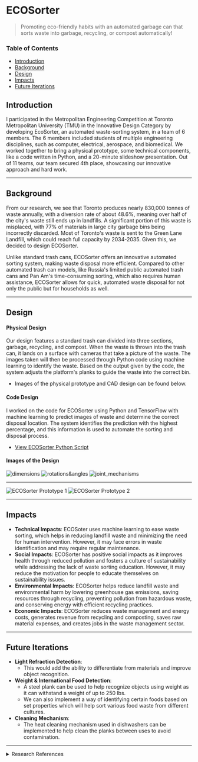 # ECOSorter
> Promoting eco-friendly habits with an automated garbage can that sorts waste into garbage, recycling, or compost automatically!

### Table of Contents
- [Introduction](https://github.com/abs5467/EcoSorter#introduction)
- [Background](https://github.com/abs5467/EcoSorter#background)
- [Design](https://github.com/abs5467/EcoSorter#design)
- [Impacts](https://github.com/abs5467/EcoSorter#impacts)
- [Future Iterations](https://github.com/abs5467/EcoSorter#future-iterations)

## Introduction
I participated in the Metropolitan Engineering Competition at Toronto Metropolitan University (TMU) in the Innovative Design Category by developing EcoSorter, an automated waste-sorting system, in a team of 6 members. The 6 members included students of multiple engineering disciplines, such as computer, electrical, aerospace, and biomedical. We worked together to bring a physical prototype, some technical components, like a code written in Python, and a 20-minute slideshow presentation. Out of 11 teams, our team secured 4th place, showcasing our innovative approach and hard work.

---
## Background
From our research, we see that Toronto produces nearly 830,000 tonnes of waste annually, with a diversion rate of about 48.6%, meaning over half of the city's waste still ends up in landfills. A significant portion of this waste is misplaced, with 77% of materials in large city garbage bins being incorrectly discarded. Most of Toronto's waste is sent to the Green Lane Landfill, which could reach full capacity by 2034-2035. Given this, we decided to design ECOSorter.

Unlike standard trash cans, ECOSorter offers an innovative automated sorting system, making waste disposal more efficient. Compared to other automated trash can models, like Russia's limited public automated trash cans and Pan Am's time-consuming sorting, which also requires human assistance, ECOSorter allows for quick, automated waste disposal for not only the public but for households as well.

---
## Design
#### Physical Design
Our design features a standard trash can divided into three sections, garbage, recycling, and compost. When the waste is thrown into the trash can, it lands on a surface with cameras that take a picture of the waste. The images taken will then be processed through Python code using machine learning to identify the waste. Based on the output given by the code, the system adjusts the platform's planks to guide the waste into the correct bin. 

- Images of the physical prototype and CAD design can be found below.

#### Code Design
I worked on the code for ECOSorter using Python and TensorFlow with machine learning to predict images of waste and determine the correct disposal location. The system identifies the prediction with the highest percentage, and this information is used to automate the sorting and disposal process.

- [View ECOSorter Python Script](./ECOSorter.py)

#### Images of the Design
![dimensions](https://github.com/user-attachments/assets/3ed3ce73-f3b1-4a28-ae9e-c24a5939f5d3)
![rotations&angles](https://github.com/user-attachments/assets/41ba48b5-5f2f-4e95-a05b-2893d21ef217)
![joint_mechanisms](https://github.com/user-attachments/assets/c589e3ba-1bb0-4f3e-bb35-52b8072c8469)

---

![ECOSorter Prototype 1](https://github.com/user-attachments/assets/8e6d05c8-908a-4961-b6f2-b0aa74424784)
![ECOSorter Prototype 2](https://github.com/user-attachments/assets/f9d9e0c1-7bdb-489e-8ab1-c06481d8ecbf)


---
## Impacts
- **Technical Impacts**:
ECOSoter uses machine learning to ease waste sorting, which helps in reducing landfill waste and minimizing the need for human intervention. However, it may face errors in waste identification and may require regular maintenance.
- **Social Impacts**:
ECOSorter has positive social impacts as it improves health through reduced pollution and fosters a culture of sustainability while addressing the lack of waste sorting education. However, it may reduce the motivation for people to educate themselves on sustainability issues.
- **Environmental Impacts**:
ECOSorter helps reduce landfill waste and environmental harm by lowering greenhouse gas emissions, saving resources through recycling, preventing pollution from hazardous waste, and conserving energy with efficient recycling practices.
- **Economic Impacts**:
ECOSorter reduces waste management and energy costs, generates revenue from recycling and composting, saves raw material expenses, and creates jobs in the waste management sector.

---
## Future Iterations
- **Light Refraction Detection**:
  - This would add the ability to differentiate from materials and improve object recognition.
- **Weight & International Food Detection**:
  - A steel plank can be used to help recognize objects using weight as it can withstand a weight of up to 250 lbs.
  - We can also implement a way of identifying certain foods based on set properties which will help sort various food waste from different cultures.
- **Cleaning Mechanism**:
  - The heat cleaning mechanism used in dishwashers can be implemented to help clean the planks between uses to avoid contamination.
---

<details>
  <summary>Research References</summary>
  
1. Waste Strategy - City of Toronto. [Link to source](https://www.toronto.ca/services-payments/recycling-organics-garbage/waste-management/waste-strategy/)
2. Solid Waste Reports & Diversion Rates. [Link to source](https://www.toronto.ca/services-payments/recycling-organics-garbage/solid-waste-reports/)
3. CBC News on Torontoians making mistakes with what ends up in their trash. [Link to source](https://www.cbc.ca/news/canada/toronto/toronto-extra-large-bins-1.3329217#:~:text=Mike%20Layton%20tweeted%20a%20chart,have%20been%20in%20the%20trash)
4. Toronto Pan Am Waste Sorting Machine. [Link to source](https://www.tpasc.ca/content/toronto-pan-am-sports-centre-continues-embrace-sustainability-friendlier-reusable-takeout)
5. Environmental and Social Impact of Sustainable Waste Management. [Link to source](https://www.ljpwastesolutions.com/about-us/blogs/entryid/96/the-environmental-and-social-impact-of-sustainable-waste-management)
6. Pollution - World Bank. [Link to source](https://www.worldbank.org/en/topic/pollution#:~:text=Pollution%20stunts%20economic%20growth%2C%20exacerbates,end%20up%20suffering%20the%20most)
7. Why is it important to sort our waste properly? [Link to source](https://www.ecosystem.fr/en/article/198/why-is-it-important-to-sort-our-waste-properly 
)
8. Economic Impact and Challenges in Waste Management Article. [Link to source](https://www.jpsr.pharmainfo.in/Documents/Volumes/vol13issue03/jpsr13032109.pdf 
)
9. The Economic Impact of Food Waste. [Link to source](https://shapiroe.com/blog/economic-impact-of-food-waste-effects/)
</details>



